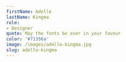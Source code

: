 ```yaml
---
firstName: Adelle
lastName: Kingma
role:
- Designer
quote: May the fonts be ever in your favour
color: '#71356a'
image: /images/adelle-kingma.jpg
slug: adelle-kingma
---
```



